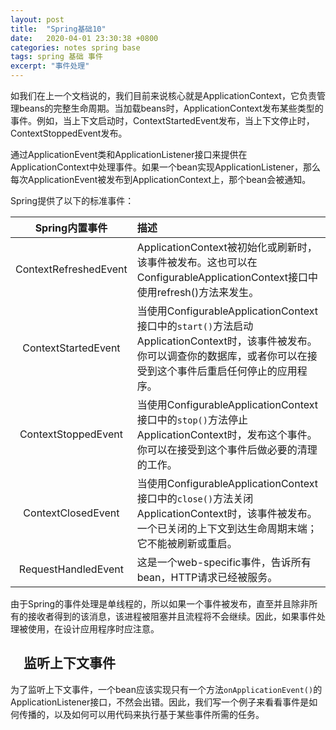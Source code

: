 ```yaml
---
layout: post
title:  "Spring基础10"
date:   2020-04-01 23:30:38 +0800
categories: notes spring base
tags: spring 基础 事件
excerpt: "事件处理"
---
```


如我们在上一个文档说的，我们目前来说核心就是ApplicationContext，它负责管理beans的完整生命周期。当加载beans时，ApplicationContext发布某些类型的事件。例如，当上下文启动时，ContextStartedEvent发布，当上下文停止时，ContextStoppedEvent发布。

通过ApplicationEvent类和ApplicationListener接口来提供在ApplicationContext中处理事件。如果一个bean实现ApplicationListener，那么每次ApplicationEvent被发布到ApplicationContext上，那个bean会被通知。

Spring提供了以下的标准事件：

Spring内置事件|描述
:-----------:|:---
ContextRefreshedEvent|ApplicationContext被初始化或刷新时，该事件被发布。这也可以在ConfigurableApplicationContext接口中使用refresh()方法来发生。
ContextStartedEvent|当使用ConfigurableApplicationContext接口中的`start()`方法启动ApplicationContext时，该事件被发布。你可以调查你的数据库，或者你可以在接受到这个事件后重启任何停止的应用程序。
ContextStoppedEvent|当使用ConfigurableApplicationContext接口中的`stop()`方法停止ApplicationContext时，发布这个事件。你可以在接受到这个事件后做必要的清理的工作。
ContextClosedEvent|当使用ConfigurableApplicationContext接口中的`close()`方法关闭ApplicationContext时，该事件被发布。一个已关闭的上下文到达生命周期末端；它不能被刷新或重启。
RequestHandledEvent|这是一个web-specific事件，告诉所有bean，HTTP请求已经被服务。

由于Spring的事件处理是单线程的，所以如果一个事件被发布，直至并且除非所有的接收者得到的该消息，该进程被阻塞并且流程将不会继续。因此，如果事件处理被使用，在设计应用程序时应注意。

## &emsp;监听上下文事件

为了监听上下文事件，一个bean应该实现只有一个方法`onApplicationEvent()`的ApplicationListener接口，不然会出错。因此，我们写一个例子来看看事件是如何传播的，以及如何可以用代码来执行基于某些事件所需的任务。

